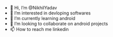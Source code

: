 - 👋 Hi, I’m @NikhilYadav
- 👀 I’m interested in devloping softwares
- 🌱 I’m currently learning android
- 💞️ I’m looking to collaborate on android projects
- 📫 How to reach me linkedin

<!---
NikhilYadavTranso/NikhilYadavTranso is a ✨ special ✨ repository because its `README.md` (this file) appears on your GitHub profile.
You can click the Preview link to take a look at your changes.
--->
